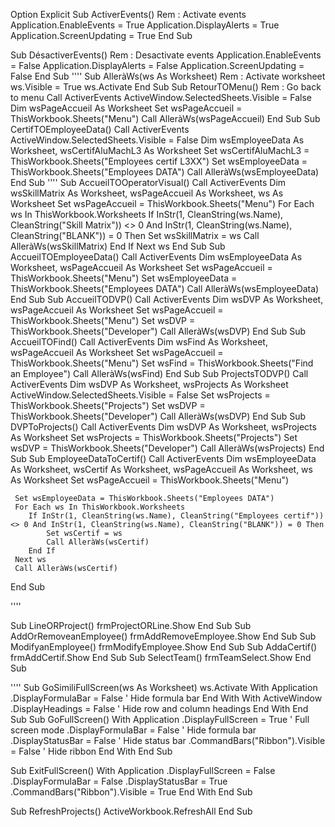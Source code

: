 Option Explicit
Sub ActiverEvents()
    Rem : Activate events
    Application.EnableEvents = True
    Application.DisplayAlerts = True
    Application.ScreenUpdating = True
End Sub

Sub DésactiverEvents()
    Rem : Desactivate events
    Application.EnableEvents = False
    Application.DisplayAlerts = False
    Application.ScreenUpdating = False
End Sub
''''
Sub AlleràWs(ws As Worksheet)
    Rem : Activate worksheet
    ws.Visible = True
    ws.Activate
End Sub
Sub RetourTOMenu()
    Rem : Go back to menu
     Call ActiverEvents
     ActiveWindow.SelectedSheets.Visible = False
     Dim wsPageAccueil As Worksheet
     Set wsPageAccueil = ThisWorkbook.Sheets("Menu")
     Call AlleràWs(wsPageAccueil)
End Sub
Sub CertifTOEmployeeData()
     Call ActiverEvents
     ActiveWindow.SelectedSheets.Visible = False
     Dim wsEmployeeData As Worksheet, wsCertifAluMachL3 As Worksheet
     Set wsCertifAluMachL3 = ThisWorkbook.Sheets("Employees certif L3XX")
     Set wsEmployeeData = ThisWorkbook.Sheets("Employees DATA")
     Call AlleràWs(wsEmployeeData)
End Sub
''''
Sub AccueilTOOperatorVisual()
     Call ActiverEvents
     Dim wsSkillMatrix As Worksheet, wsPageAccueil As Worksheet, ws As Worksheet
     Set wsPageAccueil = ThisWorkbook.Sheets("Menu")
     For Each ws In ThisWorkbook.Worksheets
        If InStr(1, CleanString(ws.Name), CleanString("Skill Matrix")) <> 0 And InStr(1, CleanString(ws.Name), CleanString("BLANK")) = 0 Then
            Set wsSkillMatrix = ws
            Call AlleràWs(wsSkillMatrix)
        End If
    Next ws
End Sub
Sub AccueilTOEmployeeData()
     Call ActiverEvents
     Dim wsEmployeeData As Worksheet, wsPageAccueil As Worksheet
     Set wsPageAccueil = ThisWorkbook.Sheets("Menu")
     Set wsEmployeeData = ThisWorkbook.Sheets("Employees DATA")
     Call AlleràWs(wsEmployeeData)
End Sub
Sub AccueilTODVP()
     Call ActiverEvents
     Dim wsDVP As Worksheet, wsPageAccueil As Worksheet
     Set wsPageAccueil = ThisWorkbook.Sheets("Menu")
     Set wsDVP = ThisWorkbook.Sheets("Developer")
     Call AlleràWs(wsDVP)
End Sub
Sub AccueilTOFind()
     Call ActiverEvents
     Dim wsFind As Worksheet, wsPageAccueil As Worksheet
     Set wsPageAccueil = ThisWorkbook.Sheets("Menu")
     Set wsFind = ThisWorkbook.Sheets("Find an Employee")
     Call AlleràWs(wsFind)
End Sub
Sub ProjectsTODVP()
     Call ActiverEvents
     Dim wsDVP As Worksheet, wsProjects As Worksheet
     ActiveWindow.SelectedSheets.Visible = False
     Set wsProjects = ThisWorkbook.Sheets("Projects")
     Set wsDVP = ThisWorkbook.Sheets("Developer")
     Call AlleràWs(wsDVP)
End Sub
Sub DVPToProjects()
     Call ActiverEvents
     Dim wsDVP As Worksheet, wsProjects As Worksheet
     Set wsProjects = ThisWorkbook.Sheets("Projects")
     Set wsDVP = ThisWorkbook.Sheets("Developer")
     Call AlleràWs(wsProjects)
End Sub
Sub EmployeeDataToCertif()
     Call ActiverEvents
     Dim wsEmployeeData As Worksheet, wsCertif As Worksheet, wsPageAccueil As Worksheet, ws As Worksheet
     Set wsPageAccueil = ThisWorkbook.Sheets("Menu")

     Set wsEmployeeData = ThisWorkbook.Sheets("Employees DATA")
     For Each ws In ThisWorkbook.Worksheets
        If InStr(1, CleanString(ws.Name), CleanString("Employees certif")) <> 0 And InStr(1, CleanString(ws.Name), CleanString("BLANK")) = 0 Then
            Set wsCertif = ws
            Call AlleràWs(wsCertif)
        End If
     Next ws
     Call AlleràWs(wsCertif)
End Sub

''''

Sub LineORProject()
    frmProjectORLine.Show
End Sub
Sub AddOrRemoveanEmployee()
    frmAddRemoveEmployee.Show
End Sub
Sub ModifyanEmployee()
    frmModifyEmployee.Show
End Sub
Sub AddaCertif()
    frmAddCertif.Show
End Sub
Sub SelectTeam()
    frmTeamSelect.Show
End Sub


''''
Sub GoSimiliFullScreen(ws As Worksheet)
    ws.Activate
    With Application
        .DisplayFormulaBar = False       ' Hide formula bar
    End With
    With ActiveWindow
        .DisplayHeadings = False         ' Hide row and column headings
    End With
End Sub
Sub GoFullScreen()
    With Application
        .DisplayFullScreen = True        ' Full screen mode
        .DisplayFormulaBar = False       ' Hide formula bar
        .DisplayStatusBar = False        ' Hide status bar
        .CommandBars("Ribbon").Visible = False  ' Hide ribbon
    End With
End Sub

Sub ExitFullScreen()
    With Application
        .DisplayFullScreen = False
        .DisplayFormulaBar = False
        .DisplayStatusBar = True
        .CommandBars("Ribbon").Visible = True
    End With
End Sub


Sub RefreshProjects()
    ActiveWorkbook.RefreshAll
End Sub

